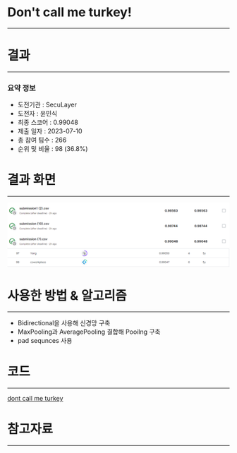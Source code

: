 # Don't call me turkey!
-----------------------------------
# 결과
-----------------------------------
### 요약 정보
  * 도전기관 : SecuLayer
  * 도전자 : 윤민식
  * 최종 스코어 : 0.99048
  * 제출 일자 : 2023-07-10
  * 총 참여 팀수 : 266
  * 순위 및 비율 : 98 (36.8%)
# 결과 화면
-----------------------------------
![score](./img/score.PNG)
![rank](./img/rank.PNG)
# 사용한 방법 & 알고리즘
----------------------------------
  * Bidirectional을 사용해 신경망 구축
  * MaxPooling과 AveragePooling 결합해 Pooilng 구축
  * pad sequnces 사용
# 코드
----------------------------------
[dont call me turkey](https://github.com/yms0606/SecuLayer/blob/main/Don't%20call%20me%20turkey!/Dont%20call%20me%20turkey.ipynb)
# 참고자료
----------------------------------
